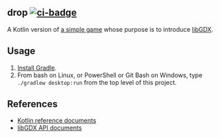 ## drop [![ci-badge]][ci-travis]

A Kotlin version of [a simple game] whose purpose is to introduce [libGDX].

## Usage

1. [Install Gradle].
2. From bash on Linux, or PowerShell or Git Bash on Windows, type `./gradlew desktop:run` from the top level of this project.

## References ##

* [Kotlin reference documents]
* [libGDX API documents]

[ci-badge]: https://travis-ci.org/dksmiffs/drop.svg "Travis CI build status"
[ci-travis]: https://travis-ci.org/dksmiffs/drop
[a simple game]: https://github.com/libgdx/libgdx/wiki/A-simple-game
[libGDX]: https://libgdx.badlogicgames.com/
[Install Gradle]: https://docs.gradle.org/current/userguide/installation.html
[Kotlin reference documents]: https://kotlinlang.org/docs/reference/
[libGDX API documents]: https://libgdx.badlogicgames.com/ci/nightlies/docs/api/
